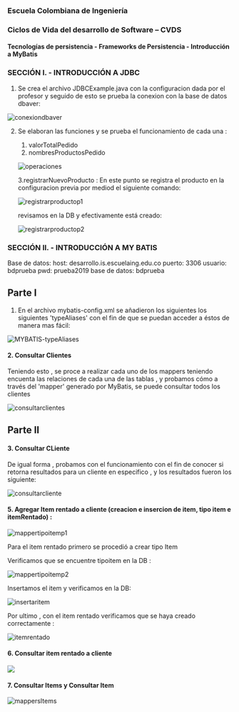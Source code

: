 ### Escuela Colombiana de Ingeniería
### Ciclos de Vida del desarrollo de Software – CVDS
#### Tecnologías de persistencia - Frameworks de Persistencia - Introducción a MyBatis


### SECCIÓN I. - INTRODUCCIÓN A JDBC

1. Se crea el archivo JDBCExample.java con la configuracion dada por el profesor y seguido de esto se prueba la conexion con la base de datos dbaver:

![conexiondbaver](img/conexiondbaver.PNG)

2. Se elaboran las funciones  y se prueba el funcionamiento de cada una :
	1. valorTotalPedido 
	2. nombresProductosPedido
	
	![operaciones](img/operaciones.PNG)
	
	3.registrarNuevoProducto : En este punto se registra el producto en la configuracion previa por mediod el siguiente comando:
	
	![registrarproductop1](img/registrarproductop1.PNG)
	
	revisamos en la DB y efectivamente está creado:
	
	![registrarproductop2](img/registrarproductop2.PNG)
	
### SECCIÓN II. - INTRODUCCIÓN A MY BATIS	
Base de datos:
	host: desarrollo.is.escuelaing.edu.co
	puerto: 3306
	usuario: bdprueba
	pwd: prueba2019
	base de datos: bdprueba

## Parte I 

1. En el archivo mybatis-config.xml se añadieron los siguientes los siguientes 'typeAliases' con el fin de que se puedan  acceder a éstos de manera mas fácil:

![MYBATIS-typeAliases](img/MYBATIS-typeAliases.PNG)

#### 2. Consultar Clientes 
Teniendo esto , se proce a realizar cada uno de los mappers teniendo encuenta las relaciones de cada una de las tablas , y probamos cómo a través del 'mapper' generado por MyBatis, se puede consultar todos los clientes

![consultarclientes](img/consultarclientes.PNG)

## Parte II

#### 3. Consultar CLiente
De igual forma , probamos con el funcionamiento con el fin de conocer si retorna resultados para un cliente en especifico , y los resultados fueron los siguiente:

![consultarcliente](img/consultarcliente.PNG)

#### 5. Agregar Item rentado a cliente (creacion e insercion de item, tipo item e itemRentado) :

![mappertipoitemp1](img/mappertipoitemp1.PNG)
	
Para el item rentado primero se procedió
a crear tipo Item

Verificamos que se encuentre tipoitem en la DB :
	
![mappertipoitemp2](img/mappertipoitemp2.PNG)
	
Insertamos el item y verificamos en la DB:
	
![insertaritem](img/insertaritem.PNG)
	
Por ultimo  , con el item rentado  verificamos que se haya creado correctamente :
	
![itemrentado](img/itemrentado.PNG)
	
#### 6. Consultar item rentado a cliente 

![](img/itemrentadou.PNG)

#### 7. Consultar Items y Consultar Item

![mappersItems](img/mappersitems.PNG)
